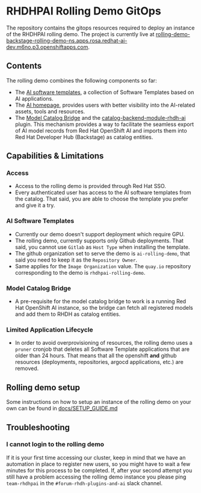 # RHDHPAI Rolling Demo GitOps

The repository contains the gitops resources required to deploy an instance of the RHDHPAI rolling demo. The project is currently live at [rolling-demo-backstage-rolling-demo-ns.apps.rosa.redhat-ai-dev.m6no.p3.openshiftapps.com](https://rolling-demo-backstage-rolling-demo-ns.apps.rosa.redhat-ai-dev.m6no.p3.openshiftapps.com).

## Contents

The rolling demo combines the following components so far:

- The [AI software templates](https://github.com/redhat-ai-dev/ai-lab-template), a collection of Software Templates based on AI applications.
- The [AI homepage](https://github.com/redhat-developer/rhdh-plugins/tree/main/workspaces/ai-integrations/plugins/ai-experience), provides users with better visibility into the AI-related assets, tools and resources.
- The [Model Catalog Bridge](https://github.com/redhat-ai-dev/model-catalog-bridge) and the [catalog-backend-module-rhdh-ai](https://github.com/redhat-ai-dev/rhdh-plugins/tree/main/workspaces/rhdh-ai/plugins/catalog-backend-module-rhdh-ai) plugin. This mechanism provides a way to facilitate the seamless export of AI model records from Red Hat OpenShift AI and imports them into Red Hat Developer Hub (Backstage) as catalog entities.

## Capabilities & Limitations

### Access

- Access to the rolling demo is provided through Red Hat SSO.
- Every authenticated user has access to the AI software templates from the catalog. That said, you are able to choose the template you prefer and give it a try.

### AI Software Templates

- Currently our demo doesn't support deployment which require GPU.
- The rolling demo, currently supports only Github deployments. That said, you cannot use `Gitlab` as `Host Type` when installing the template.
- The github organization set to serve the demo is `ai-rolling-demo`, that said you need to keep it as the `Repository Owner`.
- Same applies for the `Image Organization` value. The `quay.io` repository corresponding to the demo is `rhdhpai-rolling-demo`.

### Model Catalog Bridge

- A pre-requisite for the model catalog bridge to work is a running Red Hat OpenShift AI instance, so the bridge can fetch all registered models and add them to RHDH as catalog entities.

### Limited Application Lifecycle

- In order to avoid overprovisioning of resources, the rolling demo uses a `pruner` cronjob that deletes all Software Template applications that are older than 24 hours. That means that all the openshift **and** github resources (deployments, repositories, argocd applications, etc.) are removed.

## Rolling demo setup

Some instructions on how to setup an instance of the rolling demo on your own can be found in [docs/SETUP_GUIDE.md](./docs/SETUP_GUIDE.md)

## Troubleshooting

### I cannot login to the rolling demo

If it is your first time accessing our cluster, keep in mind that we have an automation in place to register new users, so you might have to wait a few minutes for this process to be completed. If, after your second attempt you still have a problem accessing the rolling demo instance you please ping `team-rhdhpai` in the `#forum-rhdh-plugins-and-ai` slack channel.
